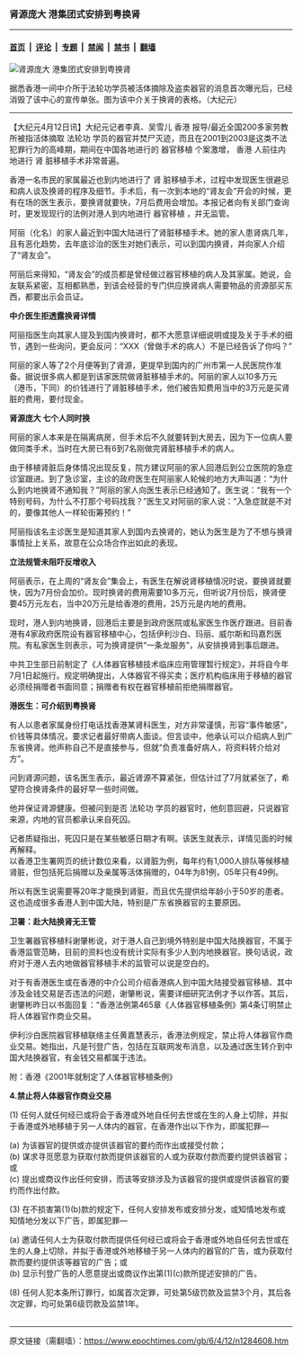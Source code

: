 ### 肾源庞大 港集团式安排到粤换肾

---

#### [首页](../../../..?n1284608) &nbsp;|&nbsp; [评论](../../../../../epoch-comment?n1284608) &nbsp;|&nbsp; [专题](../../../../../epoch-special?n1284608) &nbsp;|&nbsp; [禁闻](../../../../../epoch-news?n1284608) &nbsp;|&nbsp; [禁书](../../../../../books?n1284608) &nbsp;|&nbsp; [翻墙](https://github.com/gfw-breaker/nogfw/blob/master/README.md?n1284608)


<div><img alt="肾源庞大 港集团式安排到粤换肾" class="attachment-djy_600_400 size-djy_600_400 wp-post-image" src="https://i.epochtimes.com/assets/uploads/2006/04/604111457541366-450x636.jpg"/>
<div class="caption">
 <p>
  据悉香港一间中介所于法轮功学员被活体摘除及盗卖器官的消息首次曝光后，已经消毁了该中心的宣传单张。图为该中介关于换肾的表格。（大纪元）
 </p>
</div></div><hr/><div class="post_content" id="artbody" itemprop="articleBody">
 <!-- article content begin -->
 <p>
  【大纪元4月12日讯】大纪元记者李真、吴雪儿
  <ok href="https://www.epochtimes.com/gb/tag/%E9%A6%99%E6%B8%AF.html">
   香港
  </ok>
  报导/最近全国200多家劳教所被指活体摘取
  <ok href="https://www.epochtimes.com/gb/tag/%E6%B3%95%E8%BD%AE%E5%8A%9F.html">
   法轮功
  </ok>
  学员的器官并焚尸灭迹，而且在2001到2003是这类不法犯罪行为的高峰期，期间在中国各地进行的
  <ok href="https://www.epochtimes.com/gb/tag/%E5%99%A8%E5%AE%98%E7%A7%BB%E6%A4%8D.html">
   器官移植
  </ok>
  个案激增，
  <ok href="https://www.epochtimes.com/gb/tag/%E9%A6%99%E6%B8%AF.html">
   香港
  </ok>
  人前往内地进行
  <ok href="https://www.epochtimes.com/gb/tag/%E8%82%BE.html">
   肾
  </ok>
  脏移植手术非常普遍。
 </p>
 <p>
  香港一名市民的家属最近也到内地进行了
  <ok href="https://www.epochtimes.com/gb/tag/%E8%82%BE.html">
   肾
  </ok>
  脏移植手术，过程中发现医生很避忌和病人谈及换肾的程序及细节。手术后，有一次到本地的“肾友会”开会的时候，更有在场的医生表示，要换肾就要快，7月后费用会增加。本报记者向有关部门查询时，更发现现行的法例对港人到内地进行
  <ok href="https://www.epochtimes.com/gb/tag/%E5%99%A8%E5%AE%98%E7%A7%BB%E6%A4%8D.html">
   器官移植
  </ok>
  ，并无监管。
 </p>
 <p>
  阿丽（化名）的家人最近到中国大陆进行了肾脏移植手术。她的家人患肾病几年，且有恶化趋势，去年底诊治的医生对她们表示，可以到国内换肾，并向家人介绍了“肾友会”。
 </p>
 <p>
  阿丽后来得知，“肾友会”的成员都是曾经做过器官移植的病人及其家属。她说，会友联系紧密，互相都熟悉，到该会经营的专门供应换肾病人需要物品的资源部买东西，都要出示会员证。
 </p>
 <p>
  <b>
   中介医生拒透露换肾详情
  </b>
 </p>
 <p>
  阿丽指医生向其家人提及到国内换肾时，都不大愿意详细说明或提及关于手术的细节，遇到一些询问，更会反问：“XXX（曾做手术的病人）不是已经告诉了你吗？”
 </p>
 <p>
  阿丽的家人等了2个月便等到了肾源，更提早到国内的广州市第一人民医院作准备。据说很多病人都是到该家医院做肾脏移植手术的。阿丽的家人以10多万元（港币，下同）的价钱进行了肾脏移植手术，他们被告知费用当中的3万元是买肾脏的费用，要付现金。
 </p>
 <p>
  <b>
   肾源庞大 七个人同时换
  </b>
 </p>
 <p>
  阿丽的家人本来是在隔离病房，但手术后不久就要转到大房去，因为下一位病人要做同类手术，当时在大房已有6到7名刚做完肾脏移植手术的病人。
 </p>
 <p>
  由于移植肾脏后身体情况出现反复，院方建议阿丽的家人回港后到公立医院的急症诊室跟进。到了急诊室，主诊的政府医生在阿丽家人轮候的地方大声叫道：“为什么到内地换肾不通知我？”阿丽的家人向医生表示已经通知了。医生说：“我有一个特别号码，为什么不打那个号码找我？”医生又对阿丽的家人说：“入急症就是不对的，要像其他人一样轮街筹预约！”
 </p>
 <p>
  阿丽指该名主诊医生是知道其家人到国内去换肾的，她认为医生是为了不想与换肾事情扯上关系，故意在公众场合作出如此的表现。
 </p>
 <p>
  <b>
   立法规管未阻吓反增收入
  </b>
 </p>
 <p>
  阿丽表示，在上周的“肾友会”集会上，有医生在解说肾移植情况时说，要换肾就要快，因为7月份会加价。现时换肾的费用需要10多万元，但听说7月份后，换肾便要45万元左右，当中20万元是给香港的费用，25万元是内地的费用。
 </p>
 <p>
  现时，港人到内地换肾，回港后主要是到政府医院或私家医生作医疗跟进。目前香港有4家政府医院设有器官移植中心，包括伊利沙白、玛丽、威尔斯和玛嘉烈医院。有私家医生则表示，可为换肾提供“一条龙服务”，从安排换肾到事后跟进。
 </p>
 <p>
  中共卫生部日前制定了《人体器官移植技术临床应用管理暂行规定》，并将自今年7月1日起施行。规定明确提出，人体器官不得买卖；医疗机构临床用于移植的器官必须经捐赠者书面同意；捐赠者有权在器官移植前拒绝捐赠器官。
 </p>
 <p>
  <b>
   港医生：可介绍到粤换肾
  </b>
 </p>
 <p>
  有人以患者家属身份打电话找香港某肾科医生，对方非常谨慎，形容“事件敏感”，价钱等具体情况，要求记者最好带病人面谈。但言谈中，他承认可以介绍病人到广东省换肾。他声称自己不是直接参与，但就“负责准备好病人，将资料转介给对方”。
 </p>
 <p>
  问到肾源问题，该名医生表示，最近肾源不算紧张，但估计过了7月就紧张了，希望符合换肾条件的最好早一些时间做。
 </p>
 <p>
  他并保证肾源健康。但被问到是否
  <ok href="https://www.epochtimes.com/gb/tag/%E6%B3%95%E8%BD%AE%E5%8A%9F.html">
   法轮功
  </ok>
  学员的器官时，他刻意回避，只说器官来源，内地的官员都承认来自死囚。
 </p>
 <p>
  记者质疑指出，死囚只是在某些敏感日期才有啊。该医生就表示，详情见面的时候再解释。
  <br/>
  以香港卫生署网页的统计数位来看，以肾脏为例，每年约有1,000人排队等候移植肾脏，但包括死后捐赠以及亲属等活体捐赠的，04年为81例，05年只有49例。
 </p>
 <p>
  所以有医生说需要等20年才能换到肾脏，而且优先提供给年龄小于50岁的患者。这也造成很多香港人到中国大陆，特别是广东省换器官的主要原因。
 </p>
 <p>
  <b>
   卫署：赴大陆换肾无王管
  </b>
 </p>
 <p>
  卫生署器官移植科谢肇彬说，对于港人自己到境外特别是中国大陆换器官，不属于香港监管范畴，目前的资料也没有统计实际有多少人到内地换器官。换句话说，政府对于港人去内地做器官移植手术的监管可以说是空白的。
 </p>
 <p>
  对于有香港医生或在香港的中介公司介绍香港病人到中国大陆接受器官移植、其中涉及金钱交易是否违法的问题，谢肇彬说，需要详细研究法例才予以作答。其后，谢肇彬昨日以书面回复：“香港法例第465章《人体器官移植条例》第4条订明禁止将人体器官作商业交易。
 </p>
 <p>
  伊利沙白医院器官移植联络主任黄嘉慧表示，香港法例规定，禁止将人体器官作商业交易。她指出，凡是刊登广告，包括在互联网发布消息，以及通过医生转介到中国大陆换器官，有金钱交易都属于违法。
 </p>
 <p>
  附：香港《2001年就制定了人体器官移植条例》
 </p>
 <p>
  <b>
   4.禁止将人体器官作商业交易
  </b>
 </p>
 <p>
  (1)	任何人就任何经已或将会于香港或外地自任何去世或在生的人身上切除，并拟于香港或外地移植于另一人体内的器官，在香港作出以下作为，即属犯罪—
 </p>
 <p>
  (a)	为该器官的提供或亦提供该器官的要约而作出或接受付款；
  <br/>
  (b)	谋求寻觅愿意为获取付款而提供该器官的人或为获取付款而要约提供该器官；或
  <br/>
  (c)	提出或商议作出任何安排，而该等安排涉及为该器官的提供或提供该器官的要约而作出付款。
 </p>
 <p>
  (3) 在不损害第(1)(b)款的规定下，任何人安排发布或安排分发，或知情地发布或知情地分发以下广告，即属犯罪—
 </p>
 <p>
  (a)	邀请任何人士为获取付款而提供任何经已或将会于香港或外地自任何去世或在生的人身上切除，并拟于香港或外地移植于另一人体内的器官的广告，或为获取付款而要约提供该等器官的广告；或
  <br/>
  (b)	显示刊登广告的人愿意提出或商议作出第(1)(c)款所提述安排的广告。
 </p>
 <p>
  (8) 任何人犯本条所订罪行，如属首次定罪，可处第5级罚款及监禁3个月，其后各次定罪，均可处第6级罚款及监禁1年。
  <br/>
  <font color="#ffffff">
   (http://www.dajiyuan.com)
  </font>
 </p>
 <!-- article content end -->
 <div id="below_article_ad">
 </div>
</div>


---

原文链接（需翻墙）：https://www.epochtimes.com/gb/6/4/12/n1284608.htm